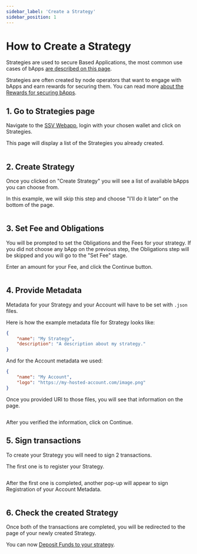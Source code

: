 ```yaml
---
sidebar_label: 'Create a Strategy'
sidebar_position: 1
---
```


# How to Create a Strategy 

Strategies are used to secure Based Applications, the most common use cases of bApps [are described on this page](../learn/based-applications/use-cases.md).

Strategies are often created by node operators that want to engage with bApps and earn rewards for securing them. You can read more [about the Rewards for securing bApps](../learn/ssv2.0-a-based-applications-protocol/ultra-sound-ssv/rewards.md).

## 1. Go to Strategies page

Navigate to the [SSV Webapp](https://app.stage.ssv.network/account/my-delegations), login with your chosen wallet and click on Strategies.

This page will display a list of the Strategies you already created. 

<div style={{ textAlign: 'center' }}>
  <img src="/img/create-strategy-1.png" alt="" />
</div>

## 2. Create Strategy

Once you clicked on "Create Strategy" you will see a list of available bApps you can choose from. 

In this example, we will skip this step and choose "I'll do it later" on the bottom of the page.

<div style={{ textAlign: 'center' }}>
  <img src="/img/create-strategy-2.png" alt="" />
</div>

## 3. Set Fee and Obligations

You will be prompted to set the Obligations and the Fees for your strategy. If you did not choose any bApp on the previous step, the Obligations step will be skipped and you will go to the "Set Fee" stage.

Enter an amount for your Fee, and click the Continue button.

<div style={{ textAlign: 'center', width: '60%', margin: '0 auto' }}>
  <img src="/img/create-strategy-3.png" alt="" />
</div>

## 4. Provide Metadata

Metadata for your Strategy and your Account will have to be set with `.json` files.

Here is how the example metadata file for Strategy looks like:
```json
{
    "name": "My Strategy",
    "description": "A description about my strategy."
}
```

And for the Account metadata we used:
```json
{
    "name": "My Account",
    "logo": "https://my-hosted-account.com/image.png"
}
```

Once you provided URI to those files, you will see that information on the page.

<div style={{ textAlign: 'center', width: '100%', margin: '0 auto' }}>
  <img src="/img/create-strategy-4.png" alt="" />
</div>

After you verified the information, click on Continue.

## 5. Sign transactions

To create your Strategy you will need to sign 2 transactions.

The first one is to register your Strategy.

<div style={{ textAlign: 'center', width: '60%', margin: '0 auto' }}>
  <img src="/img/create-strategy-5.png" alt="" />
</div>

After the first one is completed, another pop-up will appear to sign Registration of your Account Metadata. 

<div style={{ textAlign: 'center', width: '60%', margin: '0 auto' }}>
  <img src="/img/create-strategy-6.png" alt="" />
</div>


## 6. Check the created Strategy

Once both of the transactions are completed, you will be redirected to the page of your newly created Strategy.

You can now [Deposit Funds to your strategy](./deposit-to-strategy.md).